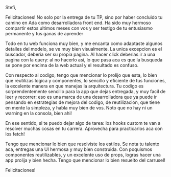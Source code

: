 Stefi, 

Felicitaciones! No solo por la entrega de tu TP, sino por haber concluido tu camino en Ada como desarrolladora front end. Ha sido muy hermoso compartir estos ultimos meses con vos y ser testigo de tu entusiasmo permanente y tus ganas de aprender

Todo en tu web funciona muy bien, y me encanta como adaptaste algunos detalles del modelo, se ve muy bien visualmente. La unica excepcion es el buscador, deberia ser su propia pagina. Al hacer click deberias ir a una pagina con la query: al no hacerlo asi, lo que pasa aca es que la busqueda se pone por encima de la web actual y el resultado es confuso. 

Con respecto al codigo, tengo que mencionar lo prolijo que esta, lo bien que reutilizas logica y componentes, lo sencillo y eficiente de tus funciones, la excelente manera en que manejas la arquitectura. Tu codigo es sorprendentemente sencillo para la app que dejas entregada, y muy facil de leer y recorrer: eso es una marca de una desarrolladora que ya puede ir pensando en estrategias de mejora del codigo, de reutilizacion, que tiene en mente la simpleza, y habla muy bien de vos. Noto que no hay ni un warning en la consola, bien ahi!

En ese sentido, si te puedo dejar algo de tarea: los hooks custom te van a resolver muchas cosas en tu carrera. Aprovecha para practicarlos aca con los fetch!

Tengo que mencionar lo bien que resolviste los estilos. Se nota tu talento aca, entregas una UI hermosa y muy bien construida. Con poquismos componentes reutilizables, y un excelente uso de props, logras hacer una app prolija y bien hecha. Tengo que mencionar lo bien resuelto del carrusel!

Felicitaciones!